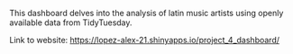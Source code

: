 This dashboard delves into the analysis of latin music artists using openly available data from TidyTuesday.

Link to website:
https://lopez-alex-21.shinyapps.io/project_4_dashboard/